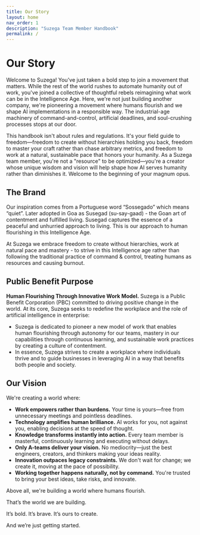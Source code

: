 ```yaml
---
title: Our Story
layout: home
nav_order: 1
description: "Suzega Team Member Handbook"
permalink: /
---
```


# Our Story
Welcome to Suzega! You've just taken a bold step to join a movement that matters. While the rest of the world rushes to automate humanity out of work, you've joined a collective of thoughtful rebels reimagining what work can be in the Intelligence Age. Here, we're not just building another company, we're pioneering a movement where humans flourish and we shape AI implementations in a responsible way. The industrial-age machinery of command-and-control, artificial deadlines, and soul-crushing processes stops at our door.

This handbook isn't about rules and regulations. It's your field guide to freedom—freedom to create without hierarchies holding you back, freedom to master your craft rather than chase arbitrary metrics, and freedom to work at a natural, sustainable pace that honors your humanity. As a Suzega team member, you're not a "resource" to be optimized—you're a creator whose unique wisdom and vision will help shape how AI serves humanity rather than diminishes it. Welcome to the beginning of your magnum opus.

## The Brand 
Our inspiration comes from a Portuguese word “Sossegado” which means “quiet”. Later adopted in Goa as Susegad (su-say-gaad) - the Goan art of contentment and fulfilled living. Susegad captures the essence of a peaceful and unhurried approach to living. This is our approach to human flourishing in this Intelligence Age.

At Suzega we embrace freedom to create without hierarchies, work at natural pace and mastery - to strive in this Intelligence age rather than following the traditional practice of command & control, treating humans as resources and causing burnout. 

## Public Benefit Purpose
**Human Flourishing Through Innovative Work Model.**
Suzega is a Public Benefit Corporation (PBC) committed to driving positive change in the world. At its core, Suzega seeks to redefine the workplace and the role of artificial intelligence in enterprise:

- Suzega is dedicated to pioneer a new model of work that enables human flourishing through autonomy for our teams, mastery in our capabilities through continuous learning, and sustainable work practices by creating a culture of contentment.
- In essence, Suzega strives to create a workplace where individuals thrive and to guide businesses in leveraging AI in a way that benefits both people and society.

## Our Vision

We're creating a world where:
- **Work empowers rather than burdens.** Your time is yours—free from unnecessary meetings and pointless deadlines.
- **Technology amplifies human brilliance.** AI works for you, not against you, enabling decisions at the speed of thought.
- **Knowledge transforms instantly into action.** Every team member is masterful, continuously learning and executing without delays.
- **Only A-teams deliver your vision.** No mediocrity—just the best engineers, creators, and thinkers making your ideas reality.
- **Innovation outpaces legacy constraints.** We don't wait for change; we create it, moving at the pace of possibility.
- **Working together happens naturally, not by command.** You're trusted to bring your best ideas, take risks, and innovate.

Above all, we're building a world where humans flourish.

That’s the world we are building.

It’s bold. It’s brave. It’s ours to create.

And we’re just getting started.

